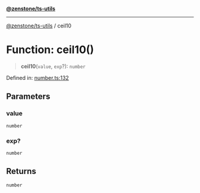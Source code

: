 [**@zenstone/ts-utils**](../README.md)

***

[@zenstone/ts-utils](../globals.md) / ceil10

# Function: ceil10()

> **ceil10**(`value`, `exp`?): `number`

Defined in: [number.ts:132](https://github.com/janpoem/ts-utils/blob/d3cd470a5c675e0cbb24c01f6f88f5c578c50491/src/number.ts#L132)

## Parameters

### value

`number`

### exp?

`number`

## Returns

`number`
